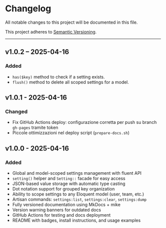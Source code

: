 # Changelog

All notable changes to this project will be documented in this file.

This project adheres to [Semantic Versioning](https://semver.org/spec/v2.0.0.html).

---

## v1.0.2 – 2025-04-16

### Added

- `has($key)` method to check if a setting exists.
- `flush()` method to delete all scoped settings for a model.

## v1.0.1 - 2025-04-16

### Changed

- Fix GitHub Actions deploy: configurazione corretta per push su branch `gh-pages` tramite token
- Piccole ottimizzazioni nel deploy script (`prepare-docs.sh`)

## v1.0.0 - 2025-04-16

### Added

- Global and model-scoped settings management with fluent API
- `setting()` helper and `Setting::` facade for easy access
- JSON-based value storage with automatic type casting
- Dot notation support for grouped key organization
- Ability to scope settings to any Eloquent model (user, team, etc.)
- Artisan commands: `settings:list`, `settings:clear`, `settings:dump`
- Fully versioned documentation using MkDocs + mike
- Version warning banners for outdated docs
- GitHub Actions for testing and docs deployment
- README with badges, install instructions, and usage examples
